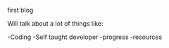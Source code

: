 first blog

Will talk about a lot of things like:

-Coding
-Self taught developer
-progress
-resources
